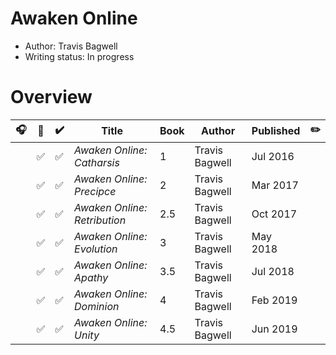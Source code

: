 # Awaken Online

- Author: Travis Bagwell
- Writing status: In progress

# Overview

| 🎧 | 📱 | ✔️ | Title | Book | Author | Published | ✏️ |
| - | - | - | - | - | - | - | - |
| | ✅ | ✅ | _Awaken Online: Catharsis_ | 1 | Travis Bagwell | Jul 2016 | |
| | ✅ | ✅ | _Awaken Online: Precipce_ | 2 | Travis Bagwell | Mar 2017 | |
| | ✅ | ✅ | _Awaken Online: Retribution_ | 2.5 | Travis Bagwell | Oct 2017 | |
| | ✅ | ✅ | _Awaken Online: Evolution_ | 3 | Travis Bagwell | May 2018 | |
| | ✅ | ✅ | _Awaken Online: Apathy_ | 3.5 | Travis Bagwell | Jul 2018 | |
| | ✅ | ✅ | _Awaken Online: Dominion_ | 4 | Travis Bagwell | Feb 2019 | |
| | ✅ | ✅ | _Awaken Online: Unity_ | 4.5 | Travis Bagwell | Jun 2019 | |
